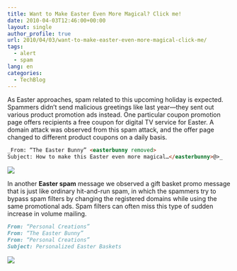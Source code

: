 ```yaml
---
title: Want to Make Easter Even More Magical? Click me!
date: 2010-04-03T12:46:00+00:00
layout: single
author_profile: true
url: 2010/04/03/want-to-make-easter-even-more-magical-click-me/
tags:
  - alert
  - spam
lang: en
categories: 
  - TechBlog
---
```

As Easter approaches, spam related to this upcoming holiday is expected. Spammers didn’t send malicious greetings like last year—they sent out various product promotion ads instead. One particular coupon promotion page offers recipients a free coupon for digital TV service for Easter. A domain attack was observed from this spam attack, and the offer page changed to different product coupons on a daily basis.

```md
_From: “The Easter Bunny” <easterbunny removed>  
Subject: How to make this Easter even more magical…</easterbunny>@>_
```

[![](http://2.bp.blogspot.com/_vaUVXcmC3OI/S7cwqe7OMhI/AAAAAAAABdE/hlYcQf8X-A4/s400/Screen+shot+2010-04-01+at+9.40.09+PM.jpg)](http://2.bp.blogspot.com/_vaUVXcmC3OI/S7cwqe7OMhI/AAAAAAAABdE/hlYcQf8X-A4/s1600-h/Screen+shot+2010-04-01+at+9.40.09+PM.jpg)

In another **Easter spam** message we observed a gift basket promo message that is just like ordinary hit-and-run spam, in which the spammers try to bypass spam filters by changing the registered domains while using the same promotional ads. Spam filters can often miss this type of sudden increase in volume mailing.

```md
From: “Personal Creations”
From: “The Easter Bunny”
From: “Personal Creations”  
Subject: Personalized Easter Baskets 
```

[![](http://2.bp.blogspot.com/_vaUVXcmC3OI/S7cws_UezfI/AAAAAAAABdI/eEfchGwVcAw/s400/Screen+shot+2010-04-01+at+9.40.21+PM.jpg)](http://2.bp.blogspot.com/_vaUVXcmC3OI/S7cws_UezfI/AAAAAAAABdI/eEfchGwVcAw/s1600-h/Screen+shot+2010-04-01+at+9.40.21+PM.jpg)
